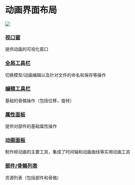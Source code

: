 # 动画界面布局

![](/QQ20241113-010133.png)


### [视口窗](./animation/shortcutKeys)
提供动画的可视化窗口

### [全局工具栏](./animation/globalToolbar)
切换模型/动画编辑以及针对文件的命名和保存等操作

### [编辑工具栏](./animation/editToolbar)
基础的骨骼操作（包括位移，旋转）

### [属性面板](./animation/propertiesPanel)
提供对部件的基础属性操作

### [动画面板](./animation/animationPanel)
制作帧动画的主要工具，集成了时间轴和动画曲线等实用动画工具

### [部件/骨骼列表](./animation/bone)
资源列表（包括部件和骨骼）

